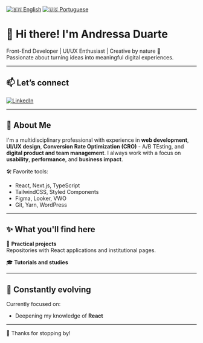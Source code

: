 [![🇧🇷 English](https://img.shields.io/badge/Linguagem-Português-green?style=for-the-badge)](./README.md)
[![🇺🇸 Portuguese](https://img.shields.io/badge/Language-English-blue?style=for-the-badge)](./README.pt.md)


# 👋 Hi there! I'm Andressa Duarte

Front-End Developer | UI/UX Enthusiast | Creative by nature 🎨  
Passionate about turning ideas into meaningful digital experiences.

---

## 📫 Let’s connect

[![LinkedIn](https://img.shields.io/badge/LinkedIn-Andressa%20Duarte-0A66C2?style=for-the-badge&logo=linkedin&logoColor=white)](https://www.linkedin.com/in/andressaffduarte)  
<!-- [![Portfolio](https://img.shields.io/badge/Portfolio-Visit%20my%20website-111111?style=for-the-badge&logo=vercel&logoColor=white)](https://your-site.com) -->

---

## 🚀 About Me

I'm a multidisciplinary professional with experience in **web development**, **UI/UX design**, **Conversion Rate Optimization (CRO)** - A/B TEsting, and **digital product and team management**. I always work with a focus on **usability**, **performance**, and **business impact**.

🛠️ Favorite tools:
- React, Next.js, TypeScript  
- TailwindCSS, Styled Components  
- Figma, Looker, VWO  
- Git, Yarn, WordPress

---

## ✨ What you'll find here

🔧 **Practical projects**  
Repositories with React applications and institutional pages.

🎓 **Tutorials and studies**  

---

## 🌱 Constantly evolving

Currently focused on:
- Deepening my knowledge of **React**   

---

🌈 Thanks for stopping by!
